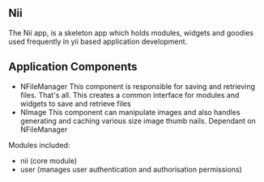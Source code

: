 Nii
---------

The Nii app, is a skeleton app which holds modules, widgets and goodies used frequently in yii based application development.

Application Components
----------------------
 
 - NFileManager 
   This component is responsible for saving and retrieving files. That's all. 
   This creates a common interface for modules and widgets to save and retrieve files
 - NImage
   This component can manipulate images and also handles generating and caching various size image thumb nails.
   Dependant on NFileManager
 


Modules included:
 
 - nii (core module)
 - user (manages user authentication and authorisation permissions)
